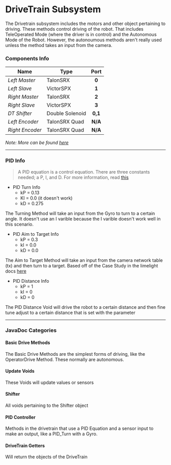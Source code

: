 DriveTrain Subsystem
=====
The Drivetrain subsystem includes the motors and other object pertaining to driving. These methods control driving of the robot. That includes TeleOperated Mode (where the driver is in control) and the Autonomous Mode of the Robot. However, the autonoumous methods aren't really used unless the method takes an input from the camera.

### **Components Info**
| Name            | Type            | Port    |
| --------------- | --------------- |:-------:|
| *Left Master*   | TalonSRX        |  __0__  |
| *Left Slave*    | VictorSPX       |  __1__  |
| *Right Master*  | TalonSRX        |  __2__  |
| *Right Slave*   | VictorSPX       |  __3__  |
| *DT Shifter*    | Double Solenoid | __0,1__ |
| *Left Encoder*  | TalonSRX Quad   | __N/A__ |
| *Right Encoder* | TalonSRX Quad   | __N/A__ |

*Note: More can be found [here](https://docs.google.com/spreadsheets/d/1FEBEgIgFHLcY4xUZjEkiHl1moupbKuoPvh55APKpakg/edit?usp=sharing)*

-----

### **PID Info**
> A PID equation is a control equation. There are three constants needed; a P, I, and D. For more information, read [this]( https://frc-pdr.readthedocs.io/en/latest/control/pid_control.html)

- PID Turn Info
  - kP = 0.13
  - KI = 0.0 (it doesn't work)
  - kD = 0.275

<p>The Turning Method will take an input from the Gyro to turn to a certain angle. It doesn't use an I varible because the I varible doesn't work well in this scenario. </p>

- PID Aim to Target Info
  - kP = 0.3
  - kI = 0.0
  - kD = 0.0

<p>The Aim to Target Method will take an input from the camera network table (tx) and then turn to a target. Based off of the Case Study in the limelight docs <a href="http://docs.limelightvision.io/en/latest/cs_aiming.html">here</a> </p>

- PID Distance Info
  - kP = 1
  - kI = 0
  - kD = 0

<p> The PID Distance Void will drive the robot to a certain distance and then fine tune adjust to a certain distance that is set with the parameter </p>

---------

### **JavaDoc Categories**
####  Basic Drive Methods

<p> The Basic Drive Methods are the simplest forms of driving, like the OperatorDrive Method. These normally are autonomous. </p>

####  Update Voids
    
<p> These Voids will update values or sensors </p>

####  Shifter
    
<p> All voids pertaining to the Shifter object </p>

#### PID Controller
    
<p> Methods in the drivetrain that use a PID Equation and a sensor input to make an output, like a PID_Turn with a Gyro. </p>

#### DriveTrain Getters
    
<p> Will return the objects of the DriveTrain </p>